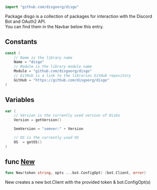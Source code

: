 
```go
import "github.com/disgoorg/disgo"
```

Package disgo is a collection of packages for interaction with the Discord Bot and OAuth2 API. <br>
You can find them in the Navbar below this entry.

## Constants

<a name="Name"></a>

```go
const (
    // Name is the library name
    Name = "disgo"
    // Module is the library module name
    Module = "github.com/disgoorg/disgo"
    // GitHub is a link to the libraries GitHub repository
    GitHub = "https://github.com/disgoorg/disgo"
)
```

## Variables

<a name="Version"></a>

```go
var (
    // Version is the currently used version of DisGo
    Version = getVersion()

    SemVersion = "semver:" + Version

    // OS is the currently used OS
    OS  = getOS()
)
```

<a name="New"></a>
## func [New](<https://github.com/disgoorg/disgo/blob/master/disgo.go#L100>)

```go
func New(token string, opts ...bot.ConfigOpt) (bot.Client, error)
```

New creates a new bot.Client with the provided token & bot.ConfigOpt\(s\)


